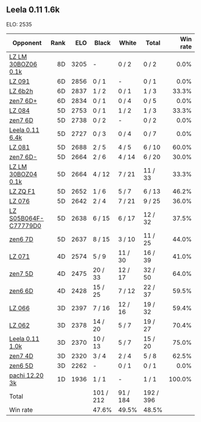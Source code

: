 ## Leela 0.11 1.6k ##

ELO: 2535

Opponent | Rank | ELO | Black | White | Total | Win rate
---------|-----:|----:|-------|-------|-------|-------:
[LZ LM 30BOZ06 0.1k](LZ%20LM%2030BOZ06%200.1k.md) | 8D | 3205 | - | 0 / 2 | 0 / 2 | 0.0%
[LZ 091](LZ%20091.md) | 6D | 2856 | 0 / 1 | - | 0 / 1 | 0.0%
[LZ 6b2h](LZ%206b2h.md) | 6D | 2837 | 1 / 2 | 0 / 1 | 1 / 3 | 33.3%
[zen7 6D+](zen7%206D+.md) | 6D | 2834 | 0 / 1 | 0 / 4 | 0 / 5 | 0.0%
[LZ 084](LZ%20084.md) | 5D | 2753 | 0 / 1 | 1 / 2 | 1 / 3 | 33.3%
[zen7 6D](zen7%206D.md) | 5D | 2738 | 0 / 2 | - | 0 / 2 | 0.0%
[Leela 0.11 6.4k](Leela%200.11%206.4k.md) | 5D | 2727 | 0 / 3 | 0 / 4 | 0 / 7 | 0.0%
[LZ 081](LZ%20081.md) | 5D | 2688 | 2 / 5 | 4 / 5 | 6 / 10 | 60.0%
[zen7 6D-](zen7%206D-.md) | 5D | 2664 | 2 / 6 | 4 / 14 | 6 / 20 | 30.0%
[LZ LM 30BOZ04 0.1k](LZ%20LM%2030BOZ04%200.1k.md) | 5D | 2664 | 4 / 12 | 7 / 21 | 11 / 33 | 33.3%
[LZ ZQ F1](LZ%20ZQ%20F1.md) | 5D | 2652 | 1 / 6 | 5 / 7 | 6 / 13 | 46.2%
[LZ 076](LZ%20076.md) | 5D | 2642 | 2 / 4 | 7 / 21 | 9 / 25 | 36.0%
[LZ S05B064F-C77779D0](LZ%20S05B064F-C77779D0.md) | 5D | 2638 | 6 / 15 | 6 / 17 | 12 / 32 | 37.5%
[zen6 7D](zen6%207D.md) | 5D | 2637 | 8 / 15 | 3 / 10 | 11 / 25 | 44.0%
[LZ 071](LZ%20071.md) | 4D | 2574 | 5 / 9 | 11 / 30 | 16 / 39 | 41.0%
[zen7 5D](zen7%205D.md) | 4D | 2475 | 20 / 33 | 12 / 17 | 32 / 50 | 64.0%
[zen6 6D](zen6%206D.md) | 4D | 2428 | 15 / 25 | 7 / 12 | 22 / 37 | 59.5%
[LZ 066](LZ%20066.md) | 3D | 2397 | 7 / 16 | 12 / 16 | 19 / 32 | 59.4%
[LZ 062](LZ%20062.md) | 3D | 2378 | 14 / 20 | 5 / 7 | 19 / 27 | 70.4%
[Leela 0.11 1.0k](Leela%200.11%201.0k.md) | 3D | 2370 | 10 / 13 | 5 / 7 | 15 / 20 | 75.0%
[zen7 4D](zen7%204D.md) | 3D | 2320 | 3 / 4 | 2 / 4 | 5 / 8 | 62.5%
[zen6 5D](zen6%205D.md) | 3D | 2262 | - | 0 / 1 | 0 / 1 | 0.0%
[pachi 12.20 3k](pachi%2012.20%203k.md) | 1D | 1936 | 1 / 1 | - | 1 / 1 | 100.0%
Total | | | 101 / 212 | 91 / 184 | 192 / 396 | 
Win rate| | | 47.6% | 49.5% | 48.5% | 

